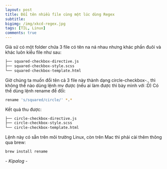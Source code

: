 ```yaml
---
layout: post
title: Đổi tên nhiều file cùng một lúc dùng Regex
subtitle: 
bigimg: /img/xkcd-regex.jpg
tags: [TIL, Linux]
comments: true
---
```


Giả sử có một folder chứa 3 file có tên na ná nhau nhưng khác phần đuôi và khác luôn kiểu file như sau:
```sh
├── squared-checkbox-directive.js
├── squared-checkbox-style.scss
└── squared-checkbox-template.html
```
Giờ chúng ta muốn đổi tên cả 3 file này thành dạng circle-checkbox-*.*, thì không thể nào dùng lệnh mv được (nếu ai làm được thì bày mình với :D)
Có thể dùng lệnh rename để đổi:
```sh
rename 's/squared/circle/' *.*
```
Kết quả thu được:
```sh
├── circle-checkbox-directive.js
├── circle-checkbox-style.scss
└── circle-checkbox-template.html
```
Lệnh này có sẵn trên môi trường Linux, còn trên Mac thì phải cài thêm thông qua brew:
```sh
brew install rename
```

_- Kipalog -_
